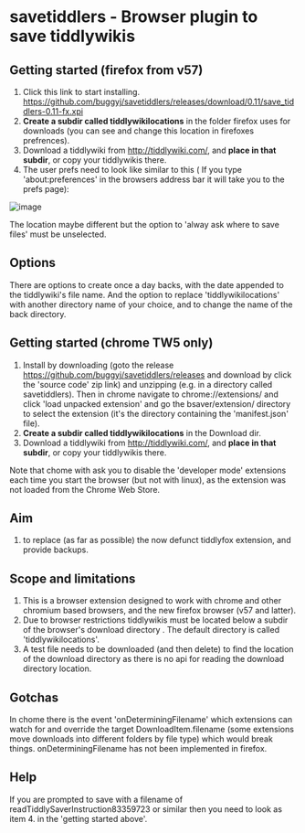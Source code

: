 # savetiddlers - Browser plugin to save tiddlywikis

## Getting started (firefox from v57)
1. Click this link to start installing.
https://github.com/buggyj/savetiddlers/releases/download/0.11/save_tiddlers-0.11-fx.xpi
2. **Create a subdir called tiddlywikilocations** in the folder firefox uses for downloads (you can see and change this location in firefoxes prefrences). 
3. Download a tiddlywiki from http://tiddlywiki.com/, and **place in that subdir**, or copy your tiddlywikis there.
4.  The user prefs need to look like similar to this ( If you type 'about:preferences' in the browsers address bar it will take you to the prefs page):

![image](https://user-images.githubusercontent.com/2855795/35642235-cfaf2e86-06c2-11e8-8e56-35f08d4d20b0.png)

The location maybe different but the option to 'alway ask where to save files' must be unselected.
## Options
There are options to create once a day backs, with the date appended to the tiddlywiki's file name. And the option to replace 'tiddlywikilocations' with another directory name of your choice, and to change the name of the back directory.

## Getting started (chrome TW5 only)
1. Install by downloading (goto the release https://github.com/buggyj/savetiddlers/releases and download by click the 'source code' zip link) and unzipping (e.g. in a directory called savetiddlers). Then in chrome navigate to chrome://extensions/ and click 'load unpacked extension' and go the bsaver/extension/ directory to select the extension (it's the directory containing the 'manifest.json' file).
2. **Create a subdir called tiddlywikilocations** in the Download dir. 
3. Download a tiddlywiki from http://tiddlywiki.com/, and **place in that subdir**, or copy your tiddlywikis there.

Note that chome with ask you to disable the 'developer mode' extensions each time you start the browser (but not with linux), as the extension was not loaded from the Chrome Web Store.

## Aim
1. to replace (as far as possible) the now defunct tiddlyfox extension, and provide backups.

## Scope and limitations
1. This is a browser extension designed to work with chrome and other chromium based browsers, and the new firefox browser (v57 and latter).
2. Due to browser restrictions tiddlywikis must be located below a subdir of the browser's download directory . The default  directory is called 'tiddlywikilocations'.
3. A test file needs to be downloaded (and then delete) to find the location of the download directory as there is no api for reading the download directory location.

## Gotchas
In chome there is the event 'onDeterminingFilename' which extensions can watch for and override the target DownloadItem.filename (some extensions move downloads into different folders by file type) which would break things. 
onDeterminingFilename has not been implemented in firefox.

## Help
If you are prompted to save with a filename of readTiddlySaverInstruction83359723 or similar then you need to look as item 4. in the 'getting started above'.
